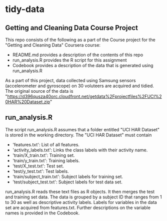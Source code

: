 # tidy-data
## Getting and Cleaning Data Course Project

This repo consists of the following as a part of the Course project for the "Getting and Cleaning Data" Coursera course:
* README.md provides a description of the contents of this repo
* run_analysis.R provides the R script for this assignment
* Codebook provides a description of the data that is generated using run_analysis.R

As a part of this project, data collected using Samsung sensors (accelerometer and gyroscope) on 30 voluteers are acquired and tidied. 
The original source of the data is "https://d396qusza40orc.cloudfront.net/getdata%2Fprojectfiles%2FUCI%20HAR%20Dataset.zip"


## run_analysis.R
The script run_analysis.R assumes that a folder entitled "UCI HAR Dataset" is stored in the working directory.
The "UCI HAR Dataset" must contain 
* 'features.txt': List of all features.
* 'activity_labels.txt': Links the class labels with their activity name.
* 'train/X_train.txt': Training set.
* 'train/y_train.txt': Training labels.
* 'test/X_test.txt': Test set.
* 'test/y_test.txt': Test labels.
* 'train/subject_train.txt': Subject labels for training set. 
* 'test/subject_test.txt': Subject labels for test data set. 

run_analysis.R reads these text files as R objects. It then merges the test and training set data. 
The data is grouped by a subject ID that ranges from 1 to 30 as well as descriptive activity labels. 
Labels for variables in the data set are acquired from features.txt. 
Further descriptions on the variable names is provided in the Codebook. 
